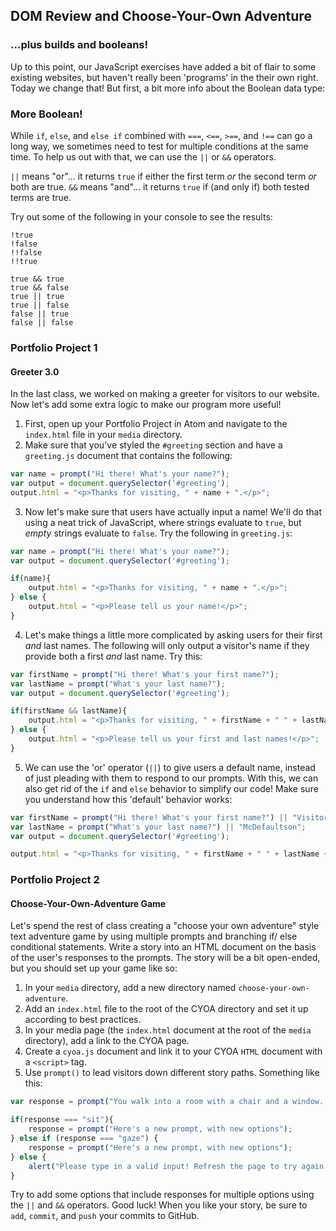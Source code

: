 ## DOM Review and Choose-Your-Own Adventure
### ...plus builds and booleans!

Up to this point, our JavaScript exercises have added a bit of flair to some existing websites, but haven't really been 'programs' in the their own right. Today we change that! But first, a bit more info about the Boolean data type:

### More Boolean!

While `if`, `else`, and `else if` combined with `===`, `<==`, `>==`, and `!==` can go a long way, we sometimes need to test for multiple conditions at the same time. To help us out with that, we can use the `||` or `&&` operators.

`||` means "or"... it returns `true` if either the first term _or_ the second term _or_ both are true.
`&&` means "and"... it returns `true` if (and only if) both tested terms are true.

Try out some of the following in your console to see the results:

```
!true
!false
!!false
!!true

true && true
true && false
true || true
true || false
false || true
false || false
```

### Portfolio Project 1
#### Greeter 3.0

In the last class, we worked on making a greeter for visitors to our website. Now let's add some extra logic to make our program more useful!

1. First, open up your Portfolio Project in Atom and navigate to the `index.html` file in your `media` directory.
2. Make sure that you've styled the `#greeting` section and have a `greeting.js` document that contains the following:

```javascript
var name = prompt("Hi there! What's your name?");
var output = document.querySelector('#greeting');
output.html = "<p>Thanks for visiting, " + name + ".</p>";
```

3. Now let's make sure that users have actually input a name! We'll do that using a neat trick of JavaScript, where strings evaluate to `true`, but _empty_ strings evaluate to `false`. Try the following in `greeting.js`:

```javascript
var name = prompt("Hi there! What's your name?");
var output = document.querySelector('#greeting');

if(name){
    output.html = "<p>Thanks for visiting, " + name + ".</p>";
} else {
    output.html = "<p>Please tell us your name!</p>";
}
```

4. Let's make things a little more complicated by asking users for their first _and_ last names. The following will only output a visitor's name if they provide both a first _and_ last name. Try this:

```javascript
var firstName = prompt("Hi there! What's your first name?");
var lastName = prompt("What's your last name?");
var output = document.querySelector('#greeting');

if(firstName && lastName){
    output.html = "<p>Thanks for visiting, " + firstName + " " + lastName + ".</p>";
} else {
    output.html = "<p>Please tell us your first and last names!</p>";
}
```

5. We can use the 'or' operator (`||`) to give users a default name, instead of just pleading with them to respond to our prompts. With this, we can also get rid of the `if` and `else` behavior to simplify our code! Make sure you understand how this 'default' behavior works:

```javascript
var firstName = prompt("Hi there! What's your first name?") || "Visitor";
var lastName = prompt("What's your last name?") || "McDefaultson";
var output = document.querySelector('#greeting');

output.html = "<p>Thanks for visiting, " + firstName + " " + lastName + ".</p>";
```

### Portfolio Project 2
#### Choose-Your-Own-Adventure Game

Let's spend the rest of class creating a "choose your own adventure" style text adventure game by using multiple prompts and branching if/ else conditional statements. Write a story into an HTML document on the basis of the user's responses to the prompts. The story will be a bit open-ended, but you should set up your game like so:

1. In your `media` directory, add a new directory named `choose-your-own-adventure`.
2. Add an `index.html` file to the root of the CYOA directory and set it up according to best practices.
3. In your media page (the `index.html` document at the root of the `media` directory), add a link to the CYOA page.
4. Create a `cyoa.js` document and link it to your CYOA `HTML` document with a `<script>` tag.
5. Use `prompt()` to lead visitors down different story paths. Something like this:

```javascript
var response = prompt("You walk into a room with a chair and a window. Type 'sit' to sit in the chair, type 'gaze' to gaze wistfully out the window and sigh");

if(response === "sit"){
    response = prompt("Here's a new prompt, with new options");
} else if (response === "gaze") {
    response = prompt("Here's a new prompt, with new options");    
} else {
    alert("Please type in a valid input! Refresh the page to try again.");
}
```

Try to add some options that include responses for multiple options using the `||` and `&&` operators. Good luck! When you like your story, be sure to `add`, `commit`, and `push` your commits to GitHub. 
